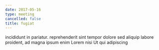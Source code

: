 ```yaml
---
date: 2017-05-16
type: meeting
cancelled: false
title: fugiat
---
```

incididunt in pariatur. reprehenderit sint tempor dolore sed aliquip labore proident, ad magna ipsum enim Lorem nisi Ut qui adipiscing